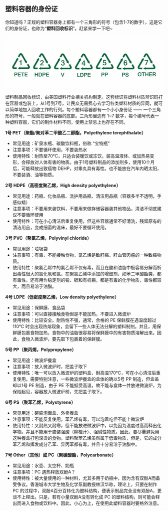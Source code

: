 ## 塑料容器的身份证



你知道吗？正规的塑料容器身上都有一个三角形的符号（包含1-7的数字），这是它们的身份证，也称为“**塑料回收标识**”。赶紧来学一下吧~

![](./images/plastic_container_id.jpeg)

塑料制品回收标识，由美国塑料行业相关机构制定。这套标识将塑料材质辨识码打在容器或包装上，从1号到7号，让民众无需费心去学习各类塑料材质的异同，就可以简单地加入回收工作的行列。每个塑料容器都有一个小小身份证 —— 一个三角形的符号，一般就在塑料容器的底部。三角形里边有 1~7 数字，每个编号代表一种塑料容器，它们的制作材料不同，使用上禁忌上也存在不同。

**1号 PET（聚酯/聚对苯二甲酸乙二醇酯，Polyethylene terephthalate）**

 -  常见用途：矿泉水瓶、碳酸饮料瓶，俗称 “宝特瓶”
 -  注意事项：不要循环使用，不要装热水
 -  使用特性：耐热至70℃，只适合装暖饮或冻饮，装高温液体、或加热易变形，会释放对人体有害的物质。由于1号塑料制品的添加剂多，使用10个月后，可能释放出致癌物 DEHP，对睾丸具有毒性。也不能放在汽车内晒太阳，不要装酒、油等物质。

**2号 HDPE（高密度聚乙烯，High density polyethylene）**

- 常见用途：药瓶、化妆品瓶、洗护用品瓶、清洁用品瓶（容器多半不透明，手感似蜡）
- 注意事项：不要用来装饮料，不要用来做存储容器装其他物品，清洁不彻底建议不要循环使用
- 使用特性：可在小心清洁后重复使用，但这些容器通常不好清洗，残留原有的清洁用品，变成细菌的温床，最好不要循环使用。

**3号 PVC（聚氯乙烯，Polyvinyl chloride）**

- 常见用途：垃圾袋
- 注意事项：有毒，不能接触食物，氯乙烯是致肝癌、肝血管肉瘤的一种致癌物质。
- 使用特性：聚氯乙烯中的氯乙烯不仅有毒，而且在酸和油脂中极容易分解而析出毒性很大的氯化氢和氯，在聚氯乙烯中添加的增塑剂，如苯二甲酸酯类，都有毒性。还有用作稳定剂的铅、镉和有机锡，都是有毒的化学物质，毒性都较大，而且易溶于油脂。

**4号 LDPE（低密度聚乙烯，Low density polyethylene）**

- 常见用途：保鲜膜、食品袋
- 注意事项：可以直接接触食物但是不能加热，不要进入微波炉
- 使用特性：比较安全。耐热性不强，通常，合格的 PE 保鲜膜在遇温度超过110℃ 时会出现热熔现象，会留下一些人体无法分解的塑料制剂。并且，用保鲜膜包裹食物加热，食物中的油脂很容易将保鲜膜中的有害物质溶解出来。因此，食物入微波炉，要先取下包裹着的保鲜膜。

**5号 PP（聚丙烯，Polypropylene）**

- 常见用途：微波炉餐盒
- 注意事项：放入微波炉时，把盖子取下
- 使用特性：唯一可以放入微波炉的塑料盒，耐高温170℃，可在小心清洁后重复使用。需要特别注意，一些微波炉餐盒的盒体的确以5号 PP 制造，但盒盖却以1号 PE 制造，由于 PE 不能抵受高温，故不能与盒体一并放进微波炉，为保险起见，容器放入微波炉前，先把盖子取下。

**6号 PS（聚苯乙烯，Polystyrene）**

- 常见用途：碗装泡面盒、外卖餐盒
- 注意事项：不能反复使用，苯乙烯有毒，可以泡着吃但不能上微波炉
- 使用特性：又耐热又耐寒，但不能放进微波炉中，以免因为温度过高而释出化学物。并且不能用于盛装强酸（柳橙汁）、强碱性物质。因此，要尽量避免用这种餐盒打包滚烫的食物。塑料聚苯乙烯虽然属于低毒物质，但是，它的成分苯乙烯和挥发成分乙苯、异丙苯都有毒，并且十分易溶于油脂中。

**7号 Other（其他）或 PC（聚碳酸酯，Polycarbonate）**

- 常见用途：水壶、太空杯、奶瓶
- 注意事项：PC 遇热释放双酚A？
- 使用特性：被大量使用的一种材料，尤其多用于奶瓶中，因为含有双酚A而备受争议。香港城市大学生物及化学系副教授林汉华称，理论上，只要在制作 PC 的过程中，双酚A百分百转化为塑料结构，便表示制品完全没有双酚A，更谈不上释出。只是，若有小量双酚A没有转化成 PC 的塑料结构，则可能会释出而进入食物或饮料中。因此，小心为上，在使用此塑料容器时要格外注意。

